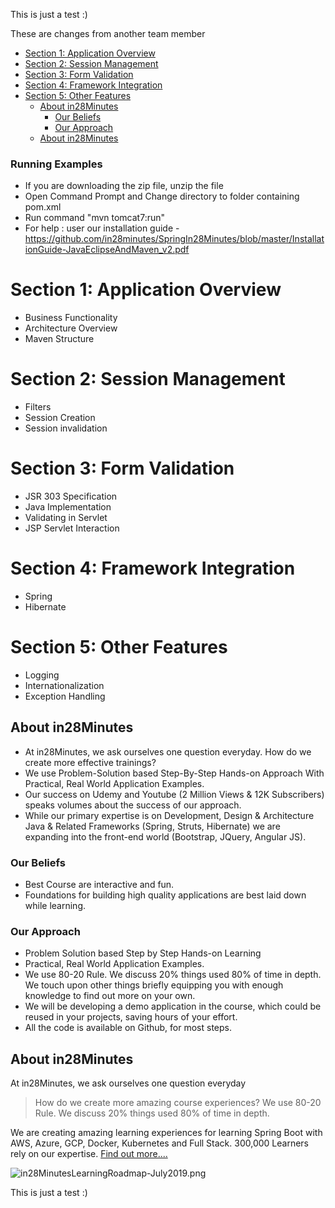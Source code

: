 This is just a test :)

These are changes from another team member


- [Section 1: Application Overview](#section-1-application-overview)
- [Section 2: Session Management](#section-2-session-management)
- [Section 3: Form Validation](#section-3-form-validation)
- [Section 4: Framework Integration](#section-4-framework-integration)
- [Section 5: Other Features](#section-5-other-features)
  - [About in28Minutes](#about-in28minutes)
    - [Our Beliefs](#our-beliefs)
    - [Our Approach](#our-approach)
  - [About in28Minutes](#about-in28minutes-1)

### Running Examples
- If you are downloading the zip file, unzip the file
- Open Command Prompt and Change directory to folder containing pom.xml
- Run command "mvn tomcat7:run"
- For help : user our installation guide - https://github.com/in28minutes/SpringIn28Minutes/blob/master/InstallationGuide-JavaEclipseAndMaven_v2.pdf

# Section 1: Application Overview
- Business Functionality
- Architecture Overview
- Maven Structure

# Section 2: Session Management
- Filters
- Session Creation
- Session invalidation

# Section 3: Form Validation
- JSR 303 Specification
- Java Implementation
- Validating in Servlet
- JSP Servlet Interaction

# Section 4: Framework Integration
- Spring
- Hibernate

# Section 5: Other Features
- Logging
- Internationalization
- Exception Handling

## About in28Minutes
- At in28Minutes, we ask ourselves one question everyday. How do we create more effective trainings?
- We use Problem-Solution based Step-By-Step Hands-on Approach With Practical, Real World Application Examples.
- Our success on Udemy and Youtube (2 Million Views & 12K Subscribers) speaks volumes about the success of our approach.
- While our primary expertise is on Development, Design & Architecture Java & Related Frameworks (Spring, Struts, Hibernate) we are expanding into the front-end world (Bootstrap, JQuery, Angular JS).

### Our Beliefs
- Best Course are interactive and fun.
- Foundations for building high quality applications are best laid down while learning.

### Our Approach
- Problem Solution based Step by Step Hands-on Learning
- Practical, Real World Application Examples.
- We use 80-20 Rule. We discuss 20% things used 80% of time in depth. We touch upon other things briefly equipping you with enough knowledge to find out more on your own.
- We will be developing a demo application in the course, which could be reused in your projects, saving hours of your effort.
- All the code is available on Github, for most steps.

## About in28Minutes

At in28Minutes, we ask ourselves one question everyday
> How do we create more amazing course experiences?
> We use 80-20 Rule. We discuss 20% things used 80% of time in depth.

We are creating amazing learning experiences for learning Spring Boot with AWS, Azure, GCP, Docker, Kubernetes and Full Stack. 300,000 Learners rely on our expertise.  [Find out more.... ](https://github.com/in28minutes/learn#best-selling-courses)

![in28MinutesLearningRoadmap-July2019.png](https://github.com/in28minutes/in28Minutes-Course-Roadmap/raw/master/in28MinutesLearningRoadmap-July2019.png)


This is just a test :)
